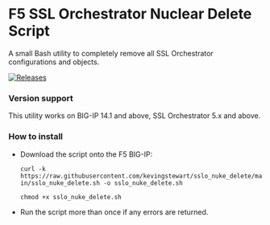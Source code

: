 # F5 SSL Orchestrator Nuclear Delete Script
A small Bash utility to completely remove all SSL Orchestrator configurations and objects.

[![Releases](https://img.shields.io/github/v/release/kevingstewart/sslo_nuke_delete.svg)](https://github.com/kevingstewart/sslo_nuke_delete/releases)

### Version support
This utility works on BIG-IP 14.1 and above, SSL Orchestrator 5.x and above.

### How to install 
- Download the script onto the F5 BIG-IP:

  `curl -k https://raw.githubusercontent.com/kevingstewart/sslo_nuke_delete/main/sslo_nuke_delete.sh -o sslo_nuke_delete.sh`
  
  `chmod +x sslo_nuke_delete.sh`

- Run the script more than once if any errors are returned.

